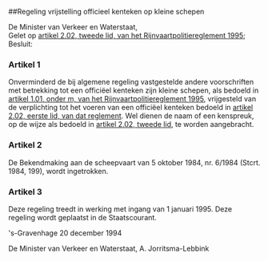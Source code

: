<meta http-equiv='Content-Type' content='text/html; charset=utf-8' />

##Regeling vrijstelling officieel kenteken op kleine schepen

De Minister van Verkeer en Waterstaat,  
Gelet op [artikel 2.02, tweede lid, van het Rijnvaartpolitiereglement 1995](../../../../../../../../../KB/rijnvaartpolitiereglement/1995/BWBR0006923/README.md);
Besluit:    

### Artikel  1  

Onverminderd de bij algemene regeling vastgestelde andere voorschriften met betrekking tot een officiëel kenteken zijn kleine schepen, als bedoeld in [artikel 1.01, onder m, van het Rijnvaartpolitiereglement 1995](../../../../../../../../../KB/rijnvaartpolitiereglement/1995/BWBR0006923/README.md), vrijgesteld van de verplichting tot het voeren van een officiëel kenteken bedoeld in [artikel 2.02, eerste lid, van dat reglement](../../../../../../../../../KB/rijnvaartpolitiereglement/1995/BWBR0006923/README.md). Wel dienen de naam of een kenspreuk, op de wijze als bedoeld in [artikel 2.02, tweede lid](../../../../../../../../../KB/rijnvaartpolitiereglement/1995/BWBR0006923/README.md), te worden aangebracht. 

### Artikel  2  

De Bekendmaking aan de scheepvaart van 5 oktober 1984, nr. 6/1984 (Stcrt. 1984, 199), wordt ingetrokken. 

### Artikel  3  

Deze regeling treedt in werking met ingang van 1 januari 1995. Deze regeling wordt geplaatst in de Staatscourant. 

's-Gravenhage 
20 december 1994    

De 
Minister van Verkeer en Waterstaat, 
A. Jorritsma-Lebbink      
